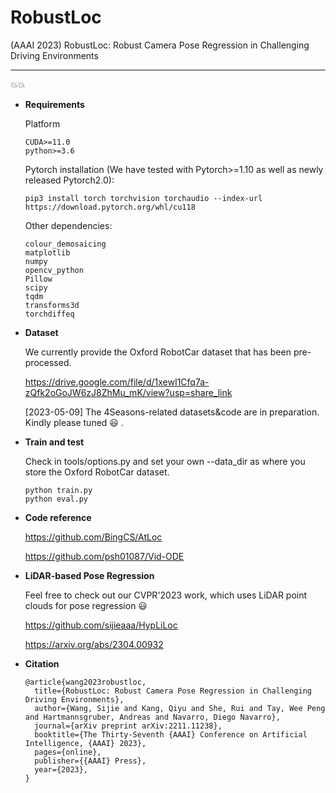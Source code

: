 # RobustLoc

(AAAI 2023) RobustLoc: Robust Camera Pose Regression in Challenging Driving Environments

** **

:boom::boom:

- **Requirements**

  Platform

  ```
  CUDA>=11.0
  python>=3.6
  ```

  Pytorch installation (We have tested with Pytorch>=1.10 as well as newly released Pytorch2.0):

  ```
  pip3 install torch torchvision torchaudio --index-url https://download.pytorch.org/whl/cu118
  ```

  Other dependencies:

  ```
  colour_demosaicing
  matplotlib
  numpy
  opencv_python
  Pillow
  scipy
  tqdm
  transforms3d
  torchdiffeq
  ```

- **Dataset**

  We currently provide the Oxford RobotCar dataset that has been pre-processed. 

  https://drive.google.com/file/d/1xewI1Cfq7a-zQfk2oGoJW6zJ8ZhMu_mK/view?usp=share_link

  [2023-05-09] The 4Seasons-related datasets&code are in preparation. Kindly please tuned :smiley: .

- **Train and test**

  Check in tools/options.py and set your own --data_dir as where you store the Oxford RobotCar dataset.

  ```
  python train.py
  python eval.py
  ```

- **Code reference**

  https://github.com/BingCS/AtLoc

  https://github.com/psh01087/Vid-ODE

- **LiDAR-based Pose Regression**

  Feel free to check out our  CVPR'2023 work, which uses LiDAR point clouds for pose regression  :smiley: 

  https://github.com/sijieaaa/HypLiLoc

  https://arxiv.org/abs/2304.00932

- **Citation**

  ```
  @article{wang2023robustloc,
    title={RobustLoc: Robust Camera Pose Regression in Challenging Driving Environments},
    author={Wang, Sijie and Kang, Qiyu and She, Rui and Tay, Wee Peng and Hartmannsgruber, Andreas and Navarro, Diego Navarro},
    journal={arXiv preprint arXiv:2211.11238},
    booktitle={The Thirty-Seventh {AAAI} Conference on Artificial Intelligence, {AAAI} 2023},
    pages={online},
    publisher={{AAAI} Press},
    year={2023},
  }
  ```
